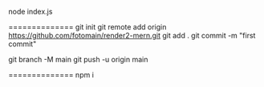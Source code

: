 
node index.js

==============
git init
git remote add origin https://github.com/fotomain/render2-mern.git
git add .
git commit -m "first commit"

git branch -M main
git push -u origin main

==============
npm i
